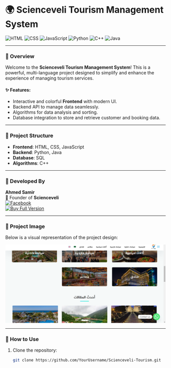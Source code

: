 # 🌍 Scienceveli Tourism Management System

![HTML](https://img.shields.io/badge/HTML-5-orange?style=for-the-badge&logo=html5&logoColor=white)
![CSS](https://img.shields.io/badge/CSS-3-blue?style=for-the-badge&logo=css3&logoColor=white)
![JavaScript](https://img.shields.io/badge/JavaScript-Yellow?style=for-the-badge&logo=javascript&logoColor=black)
![Python](https://img.shields.io/badge/Python-3.9-green?style=for-the-badge&logo=python&logoColor=white)
![C++](https://img.shields.io/badge/C++-11-blue?style=for-the-badge&logo=cplusplus&logoColor=white)
![Java](https://img.shields.io/badge/Java-17-red?style=for-the-badge&logo=java&logoColor=white)

---

### **📖 Overview**

Welcome to the **Scienceveli Tourism Management System**! This is a powerful, multi-language project designed to simplify and enhance the experience of managing tourism services.

#### **✨ Features:**
- Interactive and colorful **Frontend** with modern UI.
- Backend API to manage data seamlessly.
- Algorithms for data analysis and sorting.
- Database integration to store and retrieve customer and booking data.

---

### **📂 Project Structure**
- **Frontend**: HTML, CSS, JavaScript
- **Backend**: Python, Java
- **Database**: SQL
- **Algorithms**: C++

---
### 🌟 Developed By
**Ahmed Samir**  
📌 Founder of **Scienceveli**  
[![Facebook](https://img.shields.io/badge/Facebook-Scienceveli-blue?style=flat&logo=facebook)](http://www.facebook.com/sciencael)  
[![Buy Full Version](https://img.shields.io/badge/Buy%20Now-Full%20Version-green?style=flat)](#)

---

### **📸 Project Image**
Below is a visual representation of the project design:

![Scienceveli Tourism](https://github.com/Scienceveli/Tourism-Website-Full-Stack/blob/main/image.png?raw=true)

---

### **🔧 How to Use**
1. Clone the repository:
   ```bash
   git clone https://github.com/YourUsername/Scienceveli-Tourism.git
